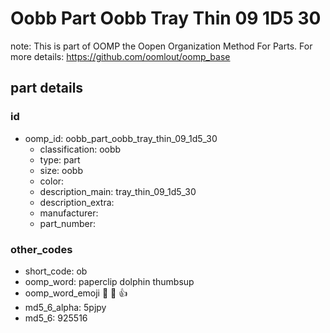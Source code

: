 # Oobb Part Oobb Tray Thin 09 1D5 30  

note: This is part of OOMP the Oopen Organization Method For Parts. For more details: https://github.com/oomlout/oomp_base

##  part details





### id
* oomp_id: oobb_part_oobb_tray_thin_09_1d5_30
  * classification: oobb
  * type: part
  * size: oobb
  * color: 
  * description_main: tray_thin_09_1d5_30
  * description_extra: 
  * manufacturer: 
  * part_number: 

### other_codes
* short_code: ob
* oomp_word: paperclip dolphin thumbsup
* oomp_word_emoji :paperclip: :dolphin: :thumbsup:
* md5_6_alpha: 5pjpy
* md5_6: 925516